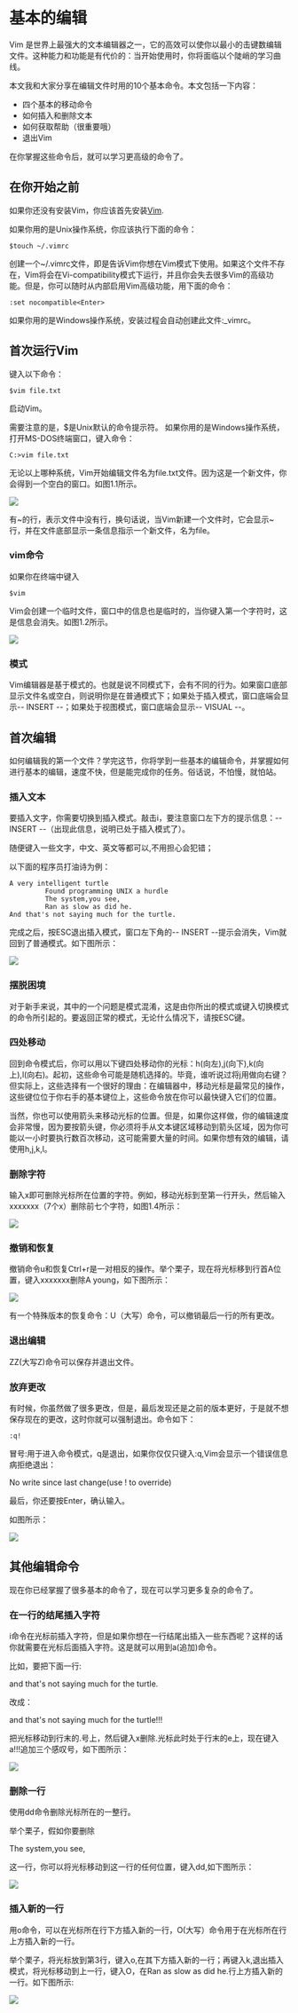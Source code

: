 # 基本的编辑

Vim 是世界上最强大的文本编辑器之一，它的高效可以使你以最小的击键数编辑文件。这种能力和功能是有代价的：当开始使用时，你将面临以个陡峭的学习曲线。

本文我和大家分享在编辑文件时用的10个基本命令。本文包括一下内容：

- 四个基本的移动命令
- 如何插入和删除文本
- 如何获取帮助（很重要哦）
- 退出Vim

在你掌握这些命令后，就可以学习更高级的命令了。

## 在你开始之前

如果你还没有安装Vim，你应该首先安装[Vim](https://vim.en.softonic.com/).

如果你用的是Unix操作系统，你应该执行下面的命令：
```
$touch ~/.vimrc
```
创建一个~/.vimrc文件，即是告诉Vim你想在Vim模式下使用。如果这个文件不存在，Vim将会在Vi-compatibility模式下运行，并且你会失去很多Vim的高级功能。但是，你可以随时从内部启用Vim高级功能，用下面的命令：
```
:set nocompatible<Enter>
```

如果你用的是Windows操作系统，安装过程会自动创建此文件:_vimrc。

## 首次运行Vim

键入以下命令：
```
$vim file.txt
```
启动Vim。

需要注意的是，$是Unix默认的命令提示符。
如果你用的是Windows操作系统，打开MS-DOS终端窗口，键入命令：
```
C:>vim file.txt
```

无论以上哪种系统，Vim开始编辑文件名为file.txt文件。因为这是一个新文件，你会得到一个空白的窗口。如图1.1所示。

![](1.1.gif)

有~的行，表示文件中没有行，换句话说，当Vim新建一个文件时，它会显示~行，并在文件底部显示一条信息指示一个新文件，名为file。

### vim命令

如果你在终端中键入
```
$vim
```

Vim会创建一个临时文件，窗口中的信息也是临时的，当你键入第一个字符时，这是信息会消失。如图1.2所示。

![](1.2.gif)

### 模式

Vim编辑器是基于模式的。也就是说不同模式下，会有不同的行为。如果窗口底部显示文件名或空白，则说明你是在普通模式下；如果处于插入模式，窗口底端会显示-- INSERT --；如果处于视图模式，窗口底端会显示-- VISUAL --。


## 首次编辑

如何编辑我的第一个文件？学完这节，你将学到一些基本的编辑命令，并掌握如何进行基本的编辑，速度不快，但是能完成你的任务。俗话说，不怕慢，就怕站。

### 插入文本

要插入文字，你需要切换到插入模式。敲击i，要注意窗口左下方的提示信息：-- INSERT --（出现此信息，说明已处于插入模式了）。

随便键入一些文字，中文、英文等都可以,不用担心会犯错；

以下面的程序员打油诗为例：
```
A very intelligent turtle
         Found programming UNIX a hurdle
         The system,you see,
         Ran as slow as did he.
And that's not saying much for the turtle.
```

完成之后，按ESC退出插入模式，窗口左下角的-- INSERT --提示会消失，Vim就回到了普通模式。如下图所示：

![](1.3.gif)


### 摆脱困境

对于新手来说，其中的一个问题是模式混淆，这是由你所出的模式或键入切换模式的命令所引起的。要返回正常的模式，无论什么情况下，请按ESC键。

### 四处移动

回到命令模式后，你可以用以下键四处移动你的光标：h(向左),j(向下),k(向上),l(向右)。起初，这些命令可能是随机选择的。毕竟，谁听说过将j用做向右键？但实际上，这些选择有一个很好的理由：在编辑器中，移动光标是最常见的操作，这些键位位于你右手的基本键位上，这些命令放在你可以最快键入它们的位置。

当然，你也可以使用箭头来移动光标的位置。但是，如果你这样做，你的编辑速度会非常慢，因为要按箭头键，你必须将手从文本键区域移动到箭头区域，因为你可能以一小时要执行数百次移动，这可能需要大量的时间。如果你想有效的编辑，请使用h,j,k,l。

### 删除字符

输入x即可删除光标所在位置的字符。例如，移动光标到至第一行开头，然后输入xxxxxxx（7个x）删除前七个字符，如图1.4所示：

![](1.4.gif)

### 撤销和恢复

撤销命令u和恢复Ctrl+r是一对相反的操作。举个栗子，现在将光标移到行首A位置，键入xxxxxxx删除A young，如下图所示：

![](1.5.gif)

有一个特殊版本的恢复命令：U（大写）命令，可以撤销最后一行的所有更改。

### 退出编辑

ZZ(大写Z)命令可以保存并退出文件。

### 放弃更改


有时候，你虽然做了很多更改，但是，最后发现还是之前的版本更好，于是就不想保存现在的更改，这时你就可以强制退出。命令如下：

```
:q!
```
冒号:用于进入命令模式，q是退出，如果你仅仅只键入:q,Vim会显示一个错误信息病拒绝退出：

No write since last change(use ! to override)

最后，你还要按Enter，确认输入。

如图所示：

![](1.6.gif)

## 其他编辑命令

现在你已经掌握了很多基本的命令了，现在可以学习更多复杂的命令了。

### 在一行的结尾插入字符

i命令在光标前插入字符，但是如果你想在一行结尾出插入一些东西呢？这样的话你就需要在光标后面插入字符。这是就可以用到a(追加)命令。

比如，要把下面一行:

and that's not saying much for the turtle.

改成：

and that's not saying much for the turtle!!!

把光标移动到行末的.号上，然后键入x删除.光标此时处于行末的e上，现在键入a!!!<ESC>追加三个感叹号，如下图所示：

![](1.7.gif)

### 删除一行

使用dd命令删除光标所在的一整行。

举个栗子，假如你要删除

The system,you see,

这一行，你可以将光标移动到这一行的任何位置，键入dd,如下图所示：

![](1.8.gif)

### 插入新的一行

用o命令，可以在光标所在行下方插入新的一行，O(大写）命令用于在光标所在行上方插入新的一行。

举个栗子，将光标放到第3行，键入o,在其下方插入新的一行；再键入<ESC>k,退出插入模式，将光标移动到上一行，键入O，在Ran as slow as did he.行上方插入新的一行。如下图所示:

![](1.9.gif)















